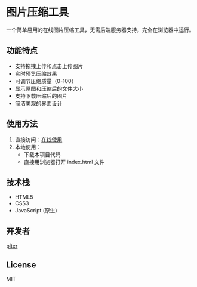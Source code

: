 # 图片压缩工具

一个简单易用的在线图片压缩工具，无需后端服务器支持，完全在浏览器中运行。

## 功能特点

- 支持拖拽上传和点击上传图片
- 实时预览压缩效果
- 可调节压缩质量（0-100）
- 显示原图和压缩后的文件大小
- 支持下载压缩后的图片
- 简洁美观的界面设计

## 使用方法

1. 直接访问：[在线使用](https://github.com/jinzsay/photo_yasuo) 
2. 本地使用：
   - 下载本项目代码
   - 直接用浏览器打开 index.html 文件

## 技术栈

- HTML5
- CSS3
- JavaScript (原生)

## 开发者

[plter](https://github.com/jinzsay)

## License

MIT 